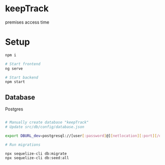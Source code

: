 # keepTrack

premises access time


# Setup

```bash
npm i

# Start frontend
ng serve

# Start backend
npm start
```

## Database

Postgres

```bash

# Manually create database "keepTrack"
# Update src/db/config/database.json

export DBURL_dev=postgresql://[user[:password]@][netlocation][:port][/dbname]

# Run migrations

npx sequelize-cli db:migrate
npx sequelize-cli db:seed:all
```
